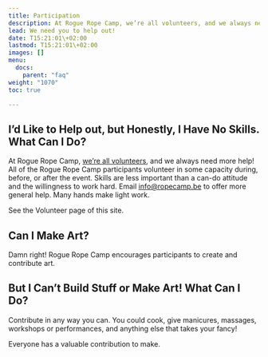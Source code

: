 ```yaml
---
title: Participation
description: At Rogue Rope Camp, we’re all volunteers, and we always need more help!
lead: We need you to help out!
date: T15:21:01\+02:00
lastmod: T15:21:01\+02:00
images: []
menu: 
  docs:
    parent: "faq"
weight: "1070"
toc: true

---
```

## I’d Like to Help out, but Honestly, I Have No Skills. What Can I Do?

At Rogue Rope Camp, [we’re all volunteers](../../main/volunteer/), and we always need more help! All of the Rogue Rope Camp participants volunteer in some capacity during, before, or after the event. Skills are less important than a can-do attitude and the willingness to work hard. Email [info@ropecamp.be](mailto:info@ropecamp.be) to offer more general help. Many hands make light work.

See the Volunteer page of this site.

## Can I Make Art?

Damn right! Rogue Rope Camp encourages participants to create and contribute art.

## But I Can’t Build Stuff or Make Art! What Can I Do?

Contribute in any way you can. You could cook, give manicures, massages, workshops or performances, and anything else that takes your fancy! 

Everyone has a valuable contribution to make.
